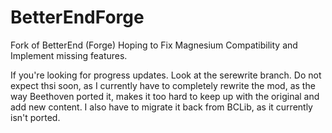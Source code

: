 # BetterEndForge

Fork of BetterEnd (Forge)
Hoping to Fix Magnesium Compatibility and Implement missing features.


If you're looking for progress updates. Look at the serewrite branch.
Do not expect thsi soon, as I currently have to completely rewrite the mod, as the way Beethoven ported it, makes it too hard to keep up with the original and add new content.
I also have to migrate it back from BCLib, as it currently isn't ported.
